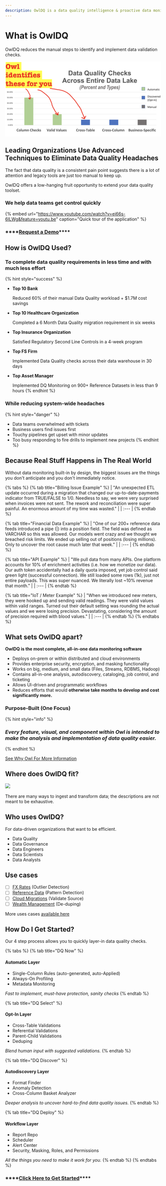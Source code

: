 ```yaml
---
description: OwlDQ is a data quality intelligence & proactive data monitoring application.
---
```


# What is OwlDQ

OwlDQ reduces the manual steps to identify and implement data validation checks.

![Based on survey results from OwlDQ users](.gitbook/assets/screenshot-2020-07-19-at-7.31.37-pm.png)

## Leading Organizations Use Advanced Techniques to Eliminate Data Quality Headaches

The fact that data quality is a consistent pain point suggests there is a lot of attention and legacy tools are just too manual to keep up.

OwlDQ offers a low-hanging fruit opportunity to extend your data quality toolset.

### **We help data teams get control quickly**

{% embed url="https://www.youtube.com/watch?v=ei66s-6ILWg&feature=youtu.be" caption="Quick tour of the application" %}

### \*\*\*\*[**Request a Demo**](https://calendly.com/brian-556/owldq-session)\*\*\*\*

## How is OwlDQ Used? 

### **To complete data quality requirements** **in less time and with much less effort**

{% hint style="success" %}
* **Top 10 Bank** 

  Reduced 60% of their manual Data Quality workload + $1.7M cost savings 

* **Top 10 Healthcare Organization** 

  Completed a 6 Month Data Quality migration requirement in six weeks 

* **Top Insurance Organization** 

  Satisfied Regulatory Second Line Controls in a 4-week program 

* **Top FS Firm** 

  Implemented Data Quality checks across their data warehouse in 30 days 

* **Top Asset Manager** 

  Implemented DQ Monitoring on 900+ Reference Datasets in less than 9 hours 
{% endhint %}

### **While reducing system-wide headaches**

{% hint style="danger" %}
* Data teams overwhelmed with tickets 
* Business users find issues first
* Touchy pipelines get upset with minor updates
* Too busy responding to fire drills to implement new projects
{% endhint %}

## Because Real Stuff Happens in The Real World

Without data monitoring built-in by design, the biggest issues are the things you don't anticipate and you don't immediately notice.

{% tabs %}
{% tab title="Billing Issue Example" %}
| "An unexpected ETL update occurred during a migration that changed our up-to-date-payments indicator from TRUE/FALSE to 1/0. Needless to say, we were very surprised when invoices were not sent. The rework and reconciliation were super painful. An enormous amount of my time was wasted." |
| :--- |
{% endtab %}

{% tab title="Financial Data Example" %}
| "One of our 200+ reference data feeds introduced a pipe \(\|\) into a position field. The field was defined as VARCHAR so this was allowed. Our models went crazy and we thought we breached risk limits. We ended up selling out of positions \(losing millions\). Only to uncover the root cause much later that week." |
| :--- |
{% endtab %}

{% tab title="API Example" %}
| "We pull data from many APIs. One platform accounts for 10% of enrichment activities \(i.e. how we monetize our data\). Our auth token accidentally had a daily quota imposed, yet job control said green light \(successful connection\). We still loaded some rows \(1k\), just not entire payloads. This was super nuanced. We literally lost ~10% revenue that month." |
| :--- |
{% endtab %}

{% tab title="IoT / Meter Example" %}
| "When we introduced new meters, they were hooked up and sending valid readings. They were valid values within valid ranges. Turned out their default setting was rounding the actual values and we were losing precision. Devastating, considering the amount of precision required with blood values." |
| :--- |
{% endtab %}
{% endtabs %}

## What sets OwlDQ apart?

**OwlDQ is the most complete, all-in-one data monitoring software**  

* Deploys on-prem or within distributed and cloud environments
* Provides enterprise security, encryption, and masking functionality
* Works on big, medium, and small data \(Files, Streams, RDBMS, Hadoop\)
* Contains all-in-one analysis, autodiscovery, cataloging, job control, and ticketing
* Allows UI-driven and programmatic workflows 
* Reduces efforts that would **otherwise take months to develop and cost significantly more.**

### **Purpose-Built \(One Focus\)**

{% hint style="info" %}
### _Every feature, visual, and component within Owl is intended to make the analysis and implementation of data quality easier._
{% endhint %}

[See Why Owl For More Information](https://owldq.com/about.html)

## **Where does OwlDQ fit?**

![](https://lh5.googleusercontent.com/FtJYdL4983JvNNjhMch5xCmVPUrMHHTyRQcun3JInFYqnRDWtEnIBz9vC8KPEiHXU5AK7zz-93VhKVfX_ugsjcMMNLWl9q9twX2YPRU4izxjop73YKdtJ0TA66zwG3J8JahTIK-d)

There are many ways to ingest and transform data; the descriptions are not meant to be exhaustive.

## **Who uses OwlDQ?**

For data-driven organizations that want to be efficient.

* Data Quality
* Data Governance
* Data Engineers
* Data Scientists
* Data Analysts

## **Use cases**

* [ ] [FX Rates](https://docs.owl-analytics.com/use-cases/financial-fxrate-data) \(Outlier Detection\)
* [ ] [Reference Data](https://docs.owl-analytics.com/use-cases/security-reference-data) \(Pattern Detection\)
* [ ] [Cloud Migrations](https://docs.owl-analytics.com/use-cases/copying-or-moving-data) \(Validate Source\)
* [ ] [Wealth Management](https://docs.owl-analytics.com/dq-visuals/duplicates) \(De-duping\) 

More uses cases [available here](https://docs.owl-analytics.com/use-cases/bank-loans)

## How Do I Get Started?

Our 4 step process allows you to quickly layer-in data quality checks.

{% tabs %}
{% tab title="DQ Now" %}
#### Automatic Layer

* Single-Column Rules \(auto-generated, auto-Applied\) 
* Always-On Profiling
* Metadata Monitoring

_Fast to implement, must-have protection, sanity checks_
{% endtab %}

{% tab title="DQ Select" %}
#### Opt-In Layer

* Cross-Table Validations 
* Referential Validations
* Parent-Child Validations
* Deduping

_Blend human input with suggested validations._
{% endtab %}

{% tab title="DQ Discover" %}
#### Autodiscovery Layer

* Format Finder
* Anomaly Detection
* Cross-Column Basket Analyzer

 _Deeper analysis to uncover hard-to-find data quality issues._
{% endtab %}

{% tab title="DQ Deploy" %}
#### Workflow Layer

* Report Repo
* Scheduler 
* Alert Center
* Security, Masking, Roles, and Permissions

_All the things you need to make it work for you._
{% endtab %}
{% endtabs %}

### \*\*\*\*[**Click Here to Get Started**](https://calendly.com/brian-556/owldq-session)\*\*\*\*

